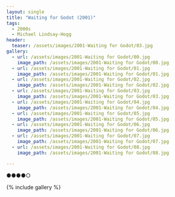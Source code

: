```yaml
---
layout: single
title: "Waiting for Godot (2001)"
tags:
  - 2000s 
  - Michael Lindsay-Hogg
header:
  teaser: /assets/images/2001-Waiting for Godot/03.jpg
gallery:
  - url: /assets/images/2001-Waiting for Godot/00.jpg
    image_path: /assets/images/2001-Waiting for Godot/00.jpg  
  - url: /assets/images/2001-Waiting for Godot/01.jpg
    image_path: /assets/images/2001-Waiting for Godot/01.jpg
  - url: /assets/images/2001-Waiting for Godot/02.jpg
    image_path: /assets/images/2001-Waiting for Godot/02.jpg
  - url: /assets/images/2001-Waiting for Godot/03.jpg
    image_path: /assets/images/2001-Waiting for Godot/03.jpg
  - url: /assets/images/2001-Waiting for Godot/04.jpg
    image_path: /assets/images/2001-Waiting for Godot/04.jpg
  - url: /assets/images/2001-Waiting for Godot/05.jpg
    image_path: /assets/images/2001-Waiting for Godot/05.jpg
  - url: /assets/images/2001-Waiting for Godot/06.jpg
    image_path: /assets/images/2001-Waiting for Godot/06.jpg
  - url: /assets/images/2001-Waiting for Godot/07.jpg
    image_path: /assets/images/2001-Waiting for Godot/07.jpg
  - url: /assets/images/2001-Waiting for Godot/08.jpg
    image_path: /assets/images/2001-Waiting for Godot/08.jpg

---
```

●●●●○

{% include gallery %}
